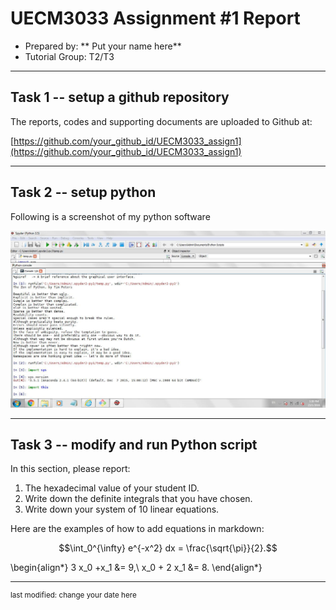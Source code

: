 UECM3033 Assignment #1 Report
========================================================

- Prepared by: ** Put your name here**
- Tutorial Group: T2/T3

--------------------------------------------------------

## Task 1 -- setup a github repository

The reports, codes and supporting documents are uploaded to Github at: 

[https://github.com/your_github_id/UECM3033_assign1](https://github.com/your_github_id/UECM3033_assign1)


---------------------------------------------------------

## Task 2 -- setup python

Following is a screenshot of my python software

![python.png](python.png)


------------------------------------------------------------

## Task 3 -- modify and run Python script

In this section, please report:

1. The hexadecimal value of your student ID.
2. Write down the definite integrals that you have chosen.
3. Write down your system of 10 linear equations.

Here are the examples of how to add equations in markdown:

$$\int_0^{\infty} e^{-x^2} dx = \frac{\sqrt{\pi}}{2}.$$

\begin{align*}
3 x_0 +x_1 &= 9,\\
x_0 + 2 x_1 &= 8.
\end{align*}

-----------------------------------

<sup>last modified: change your date here</sup>
